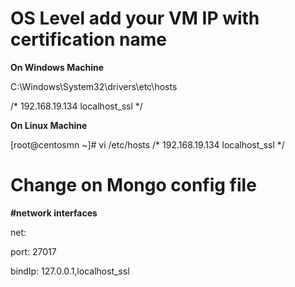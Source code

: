 # OS Level add your VM IP with certification name

**On Windows Machine** 

C:\Windows\System32\drivers\etc\hosts

/*
192.168.19.134 localhost_ssl 
*/

**On Linux Machine** 

[root@centosmn ~]#  vi /etc/hosts
/*
192.168.19.134 localhost_ssl
*/


# Change on Mongo config file

**#network interfaces**

net:

  port: 27017

  bindIp: 127.0.0.1,localhost_ssl 
